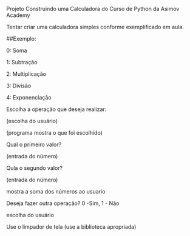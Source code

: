Projeto Construindo uma Calculadora do Curso de Python da Asimov Academy

Tentar criar uma calculadora simples conforme exemplificado em aula.

##Exemplo:

0: Soma

1: Subtração

2: Multiplicação

3: Divisão

4: Exponenciação

Escolha a operação que deseja realizar:

(escolha do usuário)

(programa mostra o que foi escolhido)

Qual o primeiro valor?

(entrada do número)

Qula o segundo valor?

(entrada do número)

mostra a soma dos números ao usuario


Deseja fazer outra operação? 0 -Sim, 1 - Não

escolha do usuário

Use o limpador de tela (use a biblioteca apropriada)



